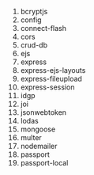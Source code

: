 1. bcryptjs
2. config
2. connect-flash
2. cors
2. crud-db
2. ejs
2. express
2. express-ejs-layouts
2. express-fileupload
2. express-session
2. idgp
2. joi
2. jsonwebtoken
2. lodas
2. mongoose
2. multer
2. nodemailer
2. passport
2. passport-local